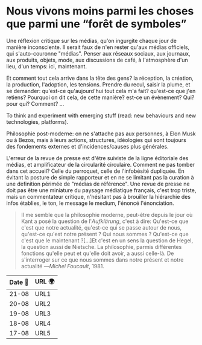# Nous vivons moins parmi les choses que parmi une “forêt de symboles”

Une réflexion critique sur les médias, qu'on ingurgite chaque jour de manière inconsciente. Il serait faux de n'en rester qu'aux médias officiels, qui s'auto-couronne "médias". Penser aux réseaux sociaux, aux journaux, aux produits, objets, mode, aux discussions de café, à l'atmosphère d'un lieu, d'un temps: ici, maintenant.

Et comment tout cela arrive dans la tête des gens? la réception, la création, la production, l'adoption, les tensions. Prendre du recul, saisir la plume, et se demander: qu'est-ce qu'aujourd'hui tout cela m'a fait? qu'est-ce que j'en retiens? Pourquoi on dit cela, de cette manière? est-ce un évènement? Qui? pour qui? Comment? ...

To think and experiment with emerging stuff \(read: new behaviours and new technologies, platforms\).

Philosophie post-moderne: on ne s'attache pas aux personnes, à Elon Musk ou à Bezos, mais à leurs actions, structures, idéologies qui sont toujours des fondements externes et d'incidences/causes plus générales.

L'erreur de la revue de presse est d'être suiviste de la ligne éditoriale des médias, et amplificateur de la circularité circulaire. Comment ne pas tomber dans cet accueil? Celle du perroquet, celle de l'infobésité dupliquée. En évitant la posture de simple rapporteur et en ne se limitant pas la curation à une definition périmée de "médias de référence". Une revue de presse ne doit pas être une miniature du paysage médiatique français, c'est trop triste, mais un commentateur critique, n'hésitant pas à brouiller la hiérarchie des infos établies, le ton, le message le medium, l'énoncé l'énonciation.

> Il me semble que la philosophie moderne, peut-être depuis le jour où Kant a posé la question de l'_Aufklärung_, c'est à dire: Qu'est-ce que c'est que notre actualité, qu'est-ce qui se passe autour de nous, qu'est-ce qu'est notre présent ? Qui nous sommes ? Qu'est-ce que c'est que le maintenant ?\[…\]Et c'est en un sens la question de Hegel, la question aussi de Nietsche. La philosophie, parmis différentes fonctions qu'elle peut et qu'elle doit avoir, a aussi celle-là. De s'interroger sur ce que nous sommes dans notre présent et notre actualité —_Michel Foucault_, 1981.

| Date 📅 | URL 🌍 |
| :--- | :--- |
| 21-08 | URL1 |
| 20-08 | URL2 |
| 19-08 | URL3 |
| 18-08 | URL4 |
| 17-08 | URL5 |



